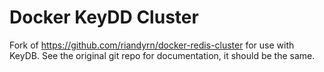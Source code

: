 # Docker KeyDD Cluster

Fork of https://github.com/riandyrn/docker-redis-cluster for use with KeyDB. See the original git repo for documentation, it should be the same.
